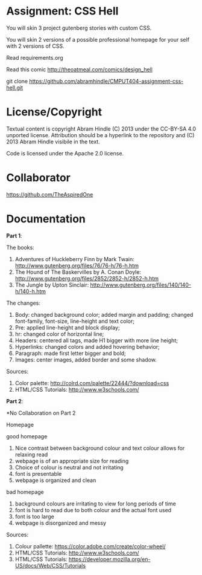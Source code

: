 Assignment: CSS Hell
====================

You will skin 3 project gutenberg stories with custom CSS.

You will skin 2 versions of a possible professional homepage for your
self with 2 versions of CSS.

Read requirements.org

Read this comic http://theoatmeal.com/comics/design_hell

git clone https://github.com/abramhindle/CMPUT404-assignment-css-hell.git

License/Copyright
=================

Textual content is copyright Abram Hindle (C) 2013 under the CC-BY-SA
4.0 unported license. Attribution should be a hyperlink to the
repository and (C) 2013 Abram Hindle visibile in the text.

Code is licensed under the Apache 2.0 license.


Collaborator
============

https://github.com/TheAspiredOne


Documentation
=============

**Part 1**:

The books:

1. Adventures of Huckleberry Finn by Mark Twain: http://www.gutenberg.org/files/76/76-h/76-h.htm
2. The Hound of The Baskervilles by A. Conan Doyle: http://www.gutenberg.org/files/2852/2852-h/2852-h.htm
3. The Jungle by Upton Sinclair: http://www.gutenberg.org/files/140/140-h/140-h.htm

The changes:

1. Body: changed background color; added margin and padding; changed font-family, font-size, line-height and text color;
2. Pre: applied line-height and block display;
3. hr: changed color of horizontal line;
4. Headers: centered all tags, made H1 bigger with more line height;
5. Hyperlinks: changed colors and added hovering behavior;
6. Paragraph: made first letter bigger and bold;
7. Images: center images, added border and some shadow.

Sources:

1. Color palette: http://colrd.com/palette/22444/?download=css
2. HTML/CSS Tutorials: http://www.w3schools.com/






**Part 2**:

*No Collaboration on Part 2

Homepage

good homepage 
1. Nice contrast between background colour and text colour allows for relaxing read
2. webpage is of an appropriate size for reading
3. Choice of colour is neutral and not irritating
4. font is presentable 
5. webpage is organized and clean


bad homepage
1. background colours are irritating to view for long periods of time
2. font is hard to read due to both colour and the actual font used
3. font is too large
4. webpage is disorganized and messy

Sources:
1. Colour pallette: https://color.adobe.com/create/color-wheel/
2. HTML/CSS Tutorials: http://www.w3schools.com/
3. HTML/CSS Tutorials: https://developer.mozilla.org/en-US/docs/Web/CSS/Tutorials

